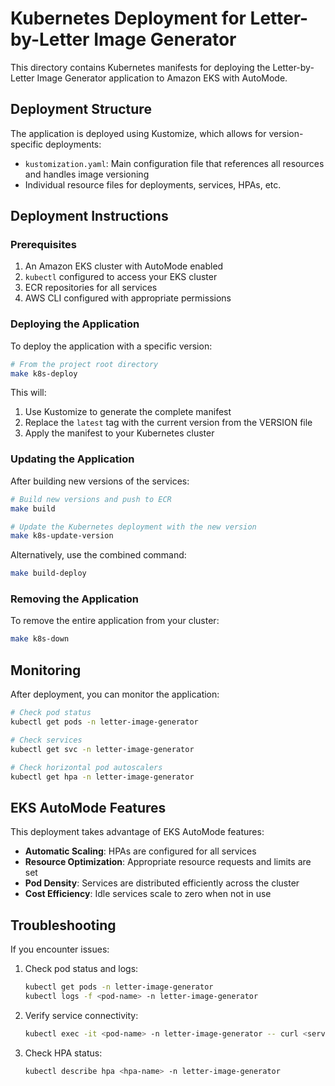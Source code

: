 # Kubernetes Deployment for Letter-by-Letter Image Generator

This directory contains Kubernetes manifests for deploying the Letter-by-Letter Image Generator application to Amazon EKS with AutoMode.

## Deployment Structure

The application is deployed using Kustomize, which allows for version-specific deployments:

- `kustomization.yaml`: Main configuration file that references all resources and handles image versioning
- Individual resource files for deployments, services, HPAs, etc.

## Deployment Instructions

### Prerequisites

1. An Amazon EKS cluster with AutoMode enabled
2. `kubectl` configured to access your EKS cluster
3. ECR repositories for all services
4. AWS CLI configured with appropriate permissions

### Deploying the Application

To deploy the application with a specific version:

```bash
# From the project root directory
make k8s-deploy
```

This will:
1. Use Kustomize to generate the complete manifest
2. Replace the `latest` tag with the current version from the VERSION file
3. Apply the manifest to your Kubernetes cluster

### Updating the Application

After building new versions of the services:

```bash
# Build new versions and push to ECR
make build

# Update the Kubernetes deployment with the new version
make k8s-update-version
```

Alternatively, use the combined command:

```bash
make build-deploy
```

### Removing the Application

To remove the entire application from your cluster:

```bash
make k8s-down
```

## Monitoring

After deployment, you can monitor the application:

```bash
# Check pod status
kubectl get pods -n letter-image-generator

# Check services
kubectl get svc -n letter-image-generator

# Check horizontal pod autoscalers
kubectl get hpa -n letter-image-generator
```

## EKS AutoMode Features

This deployment takes advantage of EKS AutoMode features:

- **Automatic Scaling**: HPAs are configured for all services
- **Resource Optimization**: Appropriate resource requests and limits are set
- **Pod Density**: Services are distributed efficiently across the cluster
- **Cost Efficiency**: Idle services scale to zero when not in use

## Troubleshooting

If you encounter issues:

1. Check pod status and logs:
   ```bash
   kubectl get pods -n letter-image-generator
   kubectl logs -f <pod-name> -n letter-image-generator
   ```

2. Verify service connectivity:
   ```bash
   kubectl exec -it <pod-name> -n letter-image-generator -- curl <service-name>:3000/health
   ```

3. Check HPA status:
   ```bash
   kubectl describe hpa <hpa-name> -n letter-image-generator
   ```
